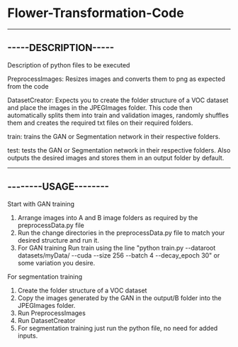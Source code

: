 # Flower-Transformation-Code

---------------------
-----DESCRIPTION-----
---------------------
Description of python files to be executed

PreprocessImages: Resizes images and converts them to png as expected from the code

DatasetCreator: Expects you to create the folder structure of a VOC dataset and place the images in the JPEGImages folder. This code then automatically splits them into train and validation images, randomly shuffles them and creates
the required txt files on their required folders.

train: trains the GAN or Segmentation network in their respective folders.

test: tests the GAN or Segmentation network in their respective folders. Also outputs the desired images and stores them in an output folder by default.

---------------------
--------USAGE--------
---------------------

Start with GAN training
1) Arrange images into A and B image folders as required by the preprocessData.py file
2) Run the change directories in the preprocessData.py file to match your desired structure and run it.
3) For GAN training Run train using the line "python train.py --dataroot datasets/myData/ --cuda --size 256 --batch 4 --decay_epoch 30" or some variation you desire.

For segmentation training
1) Create the folder structure of a VOC dataset
2) Copy the images generated by the GAN in the output/B folder into the JPEGImages folder.
2) Run PreprocessImages
3) Run DatasetCreator
5) For segmentation training just run the python file, no need for added inputs.
